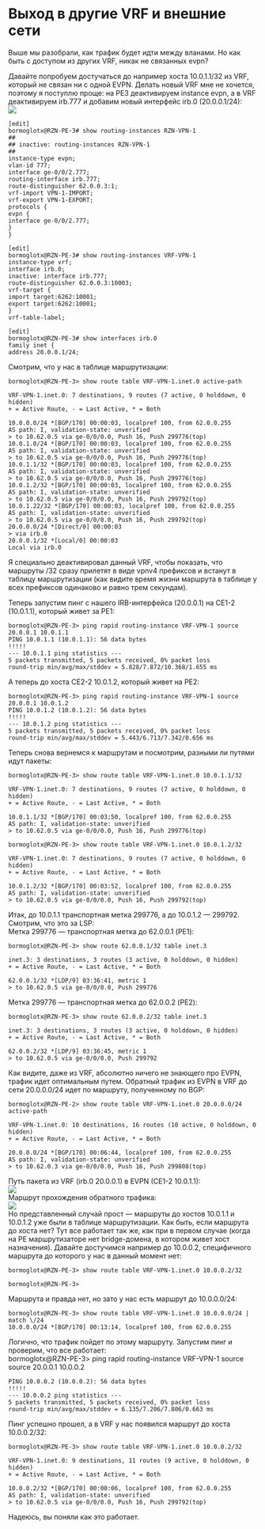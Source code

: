 # Выход в другие VRF и внешние сети

Выше мы разобрали, как трафик будет идти между вланами. Но как быть с доступом из других VRF, никак не связанных evpn?

Давайте попробуем достучаться до например хоста 10.0.1.1/32 из VRF, который не связан ни с одной EVPN. Делать новый VRF мне не хочется, поэтому я поступлю проще: на PE3 деактивируем instance evpn, а в VRF деактивируем irb.777 и добавим новый интерфейс irb.0 \(20.0.0.1/24\):  
![](https://habrastorage.org/files/e23/2b6/c6b/e232b6c6bb4241b5be302c3100bdd3ed.png)

```text
[edit]
bormoglotx@RZN-PE-3# show routing-instances RZN-VPN-1
##
## inactive: routing-instances RZN-VPN-1
##
instance-type evpn;
vlan-id 777;
interface ge-0/0/2.777;
routing-interface irb.777;
route-distinguisher 62.0.0.3:1;
vrf-import VPN-1-IMPORT;
vrf-export VPN-1-EXPORT;
protocols {
evpn {
interface ge-0/0/2.777;
}
}

[edit]
bormoglotx@RZN-PE-3# show routing-instances VRF-VPN-1
instance-type vrf;
interface irb.0;
inactive: interface irb.777;
route-distinguisher 62.0.0.3:10003;
vrf-target {
import target:6262:10001;
export target:6262:10001;
}
vrf-table-label;

[edit]
bormoglotx@RZN-PE-3# show interfaces irb.0
family inet {
address 20.0.0.1/24;
```

Смотрим, что у нас в таблице маршрутизации:

```text
bormoglotx@RZN-PE-3> show route table VRF-VPN-1.inet.0 active-path

VRF-VPN-1.inet.0: 7 destinations, 9 routes (7 active, 0 holddown, 0 hidden)
+ = Active Route, - = Last Active, * = Both

10.0.0.0/24 *[BGP/170] 00:00:03, localpref 100, from 62.0.0.255
AS path: I, validation-state: unverified
> to 10.62.0.5 via ge-0/0/0.0, Push 16, Push 299776(top)
10.0.1.0/24 *[BGP/170] 00:00:03, localpref 100, from 62.0.0.255
AS path: I, validation-state: unverified
> to 10.62.0.5 via ge-0/0/0.0, Push 16, Push 299776(top)
10.0.1.1/32 *[BGP/170] 00:00:03, localpref 100, from 62.0.0.255
AS path: I, validation-state: unverified
> to 10.62.0.5 via ge-0/0/0.0, Push 16, Push 299776(top)
10.0.1.2/32 *[BGP/170] 00:00:03, localpref 100, from 62.0.0.255
AS path: I, validation-state: unverified
> to 10.62.0.5 via ge-0/0/0.0, Push 16, Push 299792(top)
10.0.1.22/32 *[BGP/170] 00:00:03, localpref 100, from 62.0.0.255
AS path: I, validation-state: unverified
> to 10.62.0.5 via ge-0/0/0.0, Push 16, Push 299792(top)
20.0.0.0/24 *[Direct/0] 00:00:03
> via irb.0
20.0.0.1/32 *[Local/0] 00:00:03
Local via irb.0
```

Я специально деактивировал данный VRF, чтобы показать, что маршруты /32 сразу прилетят в виде vpnv4 префиксов и встанут в таблицу маршрутизации \(как видите время жизни маршрута в таблице у всех префиксов одинаково и равно трем секундам\).

Теперь запустим пинг с нашего IRB-интерфейса \(20.0.0.1\) на CE1-2 \(10.0.1.1\), который живет за PE1:

```text
bormoglotx@RZN-PE-3> ping rapid routing-instance VRF-VPN-1 source 20.0.0.1 10.0.1.1
PING 10.0.1.1 (10.0.1.1): 56 data bytes
!!!!!
--- 10.0.1.1 ping statistics ---
5 packets transmitted, 5 packets received, 0% packet loss
round-trip min/avg/max/stddev = 5.828/7.872/10.368/1.655 ms
```

А теперь до хоста CE2-2 10.0.1.2, который живет на PE2:

```text
bormoglotx@RZN-PE-3> ping rapid routing-instance VRF-VPN-1 source 20.0.0.1 10.0.1.2
PING 10.0.1.2 (10.0.1.2): 56 data bytes
!!!!!
--- 10.0.1.2 ping statistics ---
5 packets transmitted, 5 packets received, 0% packet loss
round-trip min/avg/max/stddev = 5.443/6.713/7.342/0.656 ms
```

Теперь снова вернемся к маршрутам и посмотрим, разными ли путями идут пакеты:

```text
bormoglotx@RZN-PE-3> show route table VRF-VPN-1.inet.0 10.0.1.1/32

VRF-VPN-1.inet.0: 7 destinations, 9 routes (7 active, 0 holddown, 0 hidden)
+ = Active Route, - = Last Active, * = Both

10.0.1.1/32 *[BGP/170] 00:03:50, localpref 100, from 62.0.0.255
AS path: I, validation-state: unverified
> to 10.62.0.5 via ge-0/0/0.0, Push 16, Push 299776(top)
```

```text
bormoglotx@RZN-PE-3> show route table VRF-VPN-1.inet.0 10.0.1.2/32

VRF-VPN-1.inet.0: 7 destinations, 9 routes (7 active, 0 holddown, 0 hidden)
+ = Active Route, - = Last Active, * = Both

10.0.1.2/32 *[BGP/170] 00:03:52, localpref 100, from 62.0.0.255
AS path: I, validation-state: unverified
> to 10.62.0.5 via ge-0/0/0.0, Push 16, Push 299792(top)
```

Итак, до 10.0.1.1 транспортная метка 299776, а до 10.0.1.2 — 299792. Смотрим, что это за LSP:  
Метка 299776 — транспортная метка до 62.0.0.1 \(PE1\):

```text
bormoglotx@RZN-PE-3> show route 62.0.0.1/32 table inet.3

inet.3: 3 destinations, 3 routes (3 active, 0 holddown, 0 hidden)
+ = Active Route, - = Last Active, * = Both

62.0.0.1/32 *[LDP/9] 03:36:41, metric 1
> to 10.62.0.5 via ge-0/0/0.0, Push 299776
```

Метка 299776 — транспортная метка до 62.0.0.2 \(PE2\):

```text
bormoglotx@RZN-PE-3> show route 62.0.0.2/32 table inet.3

inet.3: 3 destinations, 3 routes (3 active, 0 holddown, 0 hidden)
+ = Active Route, - = Last Active, * = Both

62.0.0.2/32 *[LDP/9] 03:36:45, metric 1
> to 10.62.0.5 via ge-0/0/0.0, Push 299792
```

Как видите, даже из VRF, абсолютно ничего не знающего про EVPN, трафик идет оптимальным путем. Обратный трафик из EVPN в VRF до сети 20.0.0.0/24 идет по маршруту, полученному по BGP:

```text
bormoglotx@RZN-PE-2> show route table VRF-VPN-1.inet.0 20.0.0.0/24 active-path

VRF-VPN-1.inet.0: 10 destinations, 16 routes (10 active, 0 holddown, 0 hidden)
+ = Active Route, - = Last Active, * = Both

20.0.0.0/24 *[BGP/170] 00:06:44, localpref 100, from 62.0.0.255
AS path: I, validation-state: unverified
> to 10.62.0.3 via ge-0/0/0.0, Push 16, Push 299808(top)
```

Путь пакета из VRF \(irb.0 20.0.0.1\) в EVPN \(CE1-2 10.0.1.1\):  
![](https://habrastorage.org/files/b3a/7fa/e91/b3a7fae9168c44aeb39cb43a584462fb.png)  
Маршрут прохождения обратного трафика:  
![](https://habrastorage.org/files/c80/bda/15b/c80bda15b99142379a90aca233280d0b.png)  
Но представленный случай прост — маршруты до хостов 10.0.1.1 и 10.0.1.2 уже были в таблице маршрутизации. Как быть, если маршрута до хоста нет? Тут все работает так же, как при в первом случае \(когда на PE маршрутизаторе нет bridge-домена, в котором живет хост назначения\). Давайте достучимся например до 10.0.0.2, специфичного маршрута до которого у нас в данный момент нет:

```text
bormoglotx@RZN-PE-3> show route table VRF-VPN-1.inet.0 10.0.0.2/32

bormoglotx@RZN-PE-3>
```

Маршрута и правда нет, но зато у нас есть маршрут до 10.0.0.0/24:

```text
bormoglotx@RZN-PE-3> show route table VRF-VPN-1.inet.0 10.0.0.0/24 | match \/24
10.0.0.0/24 *[BGP/170] 00:13:14, localpref 100, from 62.0.0.255
```

Логично, что трафик пойдет по этому маршруту. Запустим пинг и проверим, что все работает:  
bormoglotx@RZN-PE-3&gt; ping rapid routing-instance VRF-VPN-1 source source 20.0.0.1 10.0.0.2

```text
PING 10.0.0.2 (10.0.0.2): 56 data bytes
!!!!!
--- 10.0.0.2 ping statistics ---
5 packets transmitted, 5 packets received, 0% packet loss
round-trip min/avg/max/stddev = 6.135/7.206/7.806/0.663 ms
```

Пинг успешно прошел, а в VRF у нас появился маршрут до хоста 10.0.0.2/32:

```text
bormoglotx@RZN-PE-3> show route table VRF-VPN-1.inet.0 10.0.0.2/32

VRF-VPN-1.inet.0: 9 destinations, 11 routes (9 active, 0 holddown, 0 hidden)
+ = Active Route, - = Last Active, * = Both

10.0.0.2/32 *[BGP/170] 00:00:06, localpref 100, from 62.0.0.255
AS path: I, validation-state: unverified
> to 10.62.0.5 via ge-0/0/0.0, Push 16, Push 299792(top)
```

Надеюсь, вы поняли как это работает.

